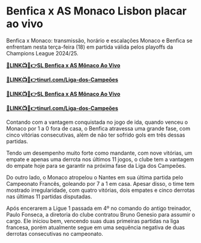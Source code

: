 # Benfica x AS Monaco Lisbon placar ao vivo

Benfica x Monaco: transmissão, horário e escalações Monaco e Benfica se enfrentam nesta terça-feira (18) em partida válida pelos playoffs da Champions League 2024/25.

**[🔴LINK📺📱👉SL Benfica x AS Mônaco Ao Vivo](https://tinyurl.com/4dwhr6d4)**

**[🔴LINK📺📱👉tinurl.com/Liga-dos-Campeões](https://tinyurl.com/4dwhr6d4)**

**[🔴LINK📺📱👉SL Benfica x AS Mônaco Ao Vivo](https://tinyurl.com/4dwhr6d4)**

**[🔴LINK📺📱👉tinurl.com/Liga-dos-Campeões](https://tinyurl.com/4dwhr6d4)**

Contando com a vantagem conquistada no jogo de ida, quando venceu o Monaco por 1 a 0 fora de casa, o Benfica atravessa uma grande fase, com cinco vitórias consecutivas, além de não ter sofrido gols em três dessas partidas.

Tendo um desempenho muito forte como mandante, com nove vitórias, um empate e apenas uma derrota nos últimos 11 jogos, o clube tem a vantagem do empate hoje para se garantir na próxima fase da Liga dos Campeões.

Do outro lado, o Monaco atropelou o Nantes em sua última partida pelo Campeonato Francês, goleando por 7 a 1 em casa. Apesar disso, o time tem mostrado irregularidade, com quatro vitórias, dois empates e cinco derrotas nas últimas 11 partidas disputadas.

Após encerarem a Ligue 1 passada em 4º no comando do antigo treinador, Paulo Fonseca, a diretoria do clube contratou Bruno Genesio para assumir o cargo. Ele iniciou bem, vencendo suas duas primeiras partidas na liga francesa, porém atualmente segue em uma sequência negativa de duas derrotas consecutivas no campeonato.
